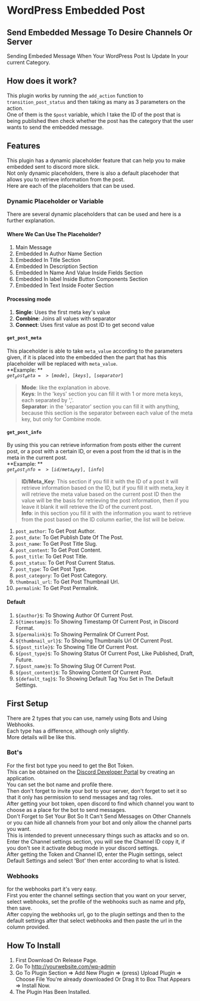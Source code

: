 # WordPress Embedded Post

## Send Embedded Message To Desire Channels Or Server
Sending Embeded Message When Your WordPress Post Is Update In your current Category.  

##  How does it work?
This plugin works by running the `add_action` function to `transition_post_status` and then taking as many as 3 parameters on the action.   
One of them is the `$post` variable, which I take the ID of the post that is being published then check whether the post has the category that the user wants to send the embedded message.  

## Features 
This plugin has a dynamic placeholder feature that can help you to make embedded sent to discord more slick.  
Not only dynamic placeholders, there is also a default placehoder that allows you to retrieve information from the post.  
Here are each of the placeholders that can be used.  

### Dynamic Placeholder or Variable 
There are several dynamic placeholders that can be used and here is a further explanation.  

#### Where We Can Use The Placeholder?
1. Main Message
2. Embedded In Author Name Section
3. Embedded In Title Section
4. Embedded In Description Section
5. Embedded In Name And Value Inside Fields Section
6. Embedded In label Inside Button Components Section
7. Embedded In Text Inside Footer Section

#### Processing mode
1. **Single**: Uses the first meta key's value
2. **Combine**: Joins all values with separator
3. **Connect**: Uses first value as post ID to get second value

#### `get_post_meta`
This placeholder is able to take `meta_value` according to the parameters given, if it is placed into the embedded then the part that has this placeholder will be replaced with `meta_value`.   
**Example: **  
<code>${get_post_meta => [mode],[keys],[separator]}$</code>  
> **Mode**: like the explanation in above.  
> **Keys**: In the 'keys' section you can fill it with 1 or more meta keys, each separated by ','.  
> **Separator**: in the 'separator' section you can fill it with anything, because this section is the separator between each value of the meta key, but only for Combine mode.  

#### `get_post_info`
By using this you can retrieve information from posts either the current post, or a post with a certain ID, or even a post from the id that is in the meta in the current post.  
**Example: **  
<code>${get_post_info => [id/meta_key],[info]}$</code>  
> **ID/Meta_Key**: This section if you fill it with the ID of a post it will retrieve information based on the ID, but if you fill it with meta_key it will retrieve the meta value based on the current post ID then the value will be the basis for retrieving the post information, then if you leave it blank it will retrieve the ID of the current post.  
> **Info**: in this section you fill it with the information you want to retrieve from the post based on the ID column earlier, the list will be below.  
1. `post_author`: To Get Post Author.
2. `post_date`: To Get Publish Date Of The Post.
3. `post_name`: To Get Post Title Slug.
4. `post_content`: To Get Post Content.
5. `post_title`: To Get Post Title.
6. `post_status`: To Get Post Current Status.
7. `post_type`: To Get Post Type.
8. `post_category`: To Get Post Category.
9. `thumbnail_url`: To Get Post Thumbnail Url.
10. `permalink`: To Get Post Permalink.

#### Default 
1. `${author}$`: To Showing Author Of Current Post.
2. `${timestamp}$`: To Showing Timestamp Of Current Post, in Discord Format.
3. `${permalink}$`: To Showing Permalink Of Current Post.
4. `${thumbnail_url}$`: To Showing Thumbnails Url Of Current Post.
5. `${post_title}$`: To Showing Title Of Current Post.
6. `${post_type}$`: To Showing Status Of Current Post, Like Published, Draft, Future.
7. `${post_name}$`: To Showing Slug Of Current Post.
8. `${post_content}$`: To Showing Content Of Current Post.
9. `${default_tag}$`: To Showing Default Tag You Set in The Default Settings.

## First Setup
There are 2 types that you can use, namely using Bots and Using Webhooks.   
Each type has a difference, although only slightly.   
More details will be like this.  

### Bot's
For the first bot type you need to get the Bot Token.  
This can be obtained on the [Discord Developer Portal](https://discord.com/developers/applications) by creating an application.   
You can set the bot name and profile there.  
Then don't forget to invite your bot to your server, don't forget to set it so that it only has permission to send messages and tag roles.  
After getting your bot token, open discord to find which channel you want to choose as a place for the bot to send messages.  
Don't Forget to Set Your Bot So It Can't Send Messages on Other Channels or you can hide all channels from your bot and only allow the channel parts you want.  
This is intended to prevent unnecessary things such as attacks and so on.   
Enter the Channel settings section, you will see the Channel ID copy it, if you don't see it activate debug mode in your discord settings.  
After getting the Token and Channel ID, enter the Plugin settings, select Default Settings and select 'Bot' then enter according to what is listed.  

### Webhooks
for the webhooks part it's very easy.  
First you enter the channel settings section that you want on your server, select webhooks, set the profile of the webhooks such as name and pfp, then save.  
After copying the webhooks url, go to the plugin settings and then to the default settings after that select webhooks and then paste the url in the column provided.  

## How To Install
1. First Download On Release Page.
2. Go To http://yourwebsite.com/wp-admin
3. Go To Plugin Section => Add New Plugin => (press) Upload Plugin => Choose File You're already downloaded Or Drag It to Box That Appears => Install Now.
4. The Plugin Has Been Installed.